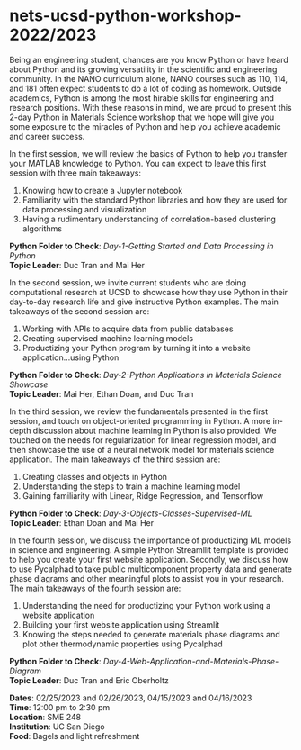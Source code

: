 # nets-ucsd-python-workshop-2022/2023

Being an engineering student, chances are you know Python or have heard about Python and its growing versatility in the scientific and engineering community. In the NANO curriculum alone, NANO courses such as 110, 114, and 181 often expect students to do a lot of coding as homework. Outside academics, Python is among the most hirable skills for engineering and research positions. With these reasons in mind, we are proud to present this 2-day Python in Materials Science workshop that we hope will give you some exposure to the miracles of Python and help you achieve academic and career success. 

In the first session, we will review the basics of Python to help you transfer your MATLAB knowledge to Python. You can expect to leave this first session with three main takeaways: 
<ol>
  <li>Knowing how to create a Jupyter notebook</li>
  <li>Familiarity with the standard Python libraries and how they are used for data processing and visualization</li>
  <li>Having a rudimentary understanding of correlation-based clustering algorithms</li>
</ol>

**Python Folder to Check**: *Day-1-Getting Started and Data Processing in Python*\
**Topic Leader**: Duc Tran and Mai Her

In the second session, we invite current students who are doing computational research at UCSD to showcase how they use Python in their day-to-day research life and give instructive Python examples. The main takeaways of the second session are:
<ol>
  <li>Working with APIs to acquire data from public databases</li>
  <li>Creating supervised machine learning models</li>
  <li>Productizing your Python program by turning it into a website application...using Python</li>
</ol>

**Python Folder to Check**: *Day-2-Python Applications in Materials Science Showcase*\
**Topic Leader**: Mai Her, Ethan Doan, and Duc Tran

In the third session, we review the fundamentals presented in the first session, and touch on object-oriented programming in Python. A more in-depth discussion about machine learning in Python is also provided. We touched on the needs for regularization for linear regression model, and then showcase the use of a neural network model for materials science application. The main takeaways of the third session are:
<ol>
  <li>Creating classes and objects in Python</li>
  <li>Understanding the steps to train a machine learning model</li>
  <li>Gaining familiarity with Linear, Ridge Regression, and Tensorflow</li>
</ol>

**Python Folder to Check**: *Day-3-Objects-Classes-Supervised-ML*\
**Topic Leader**: Ethan Doan and Mai Her

In the fourth session, we discuss the importance of productizing ML models in science and engineering. A simple Python Streamllit template is provided to help you create your first website application. Secondly, we discuss how to use Pycalphad to take public multicomponent property data and generate phase diagrams and other meaningful plots to assist you in your research. The main takeaways of the fourth session are:

<ol>
  <li>Understanding the need for productizing your Python work using a website application</li>
  <li>Building your first website application using Streamlit</li>
  <li>Knowing the steps needed to generate materials phase diagrams and plot other thermodynamic properties using Pycalphad</li>
</ol>

**Python Folder to Check**: *Day-4-Web-Application-and-Materials-Phase-Diagram*\
**Topic Leader**: Duc Tran and Eric Oberholtz

**Dates**: 02/25/2023 and 02/26/2023, 04/15/2023 and 04/16/2023\
**Time**: 12:00 pm to 2:30 pm\
**Location**: SME 248\
**Institution**: UC San Diego\
**Food**: Bagels and light refreshment
